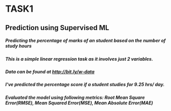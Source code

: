 # TASK1 
## Prediction using Supervised ML


##### Predicting the percentage of marks of an student based on the number of study hours
##### This is a simple linear regression task as it involves just 2 variables.
##### Data can be found at http://bit.ly/w-data
##### I've predicted the percentage score if a student studies for 9.25 hrs/ day.
##### Evaluated the model using following metrics: Root Mean Square Error(RMSE), Mean Squared Error(MSE), Mean Absolute Error(MAE)
